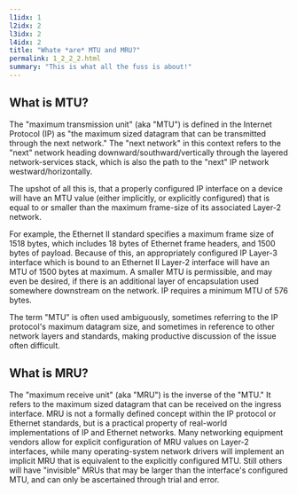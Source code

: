 ```yaml
---
l1idx: 1
l2idx: 2
l3idx: 2
l4idx: 2
title: "Whate *are* MTU and MRU?"
permalink: 1_2_2_2.html
summary: "This is what all the fuss is about!"
---
```

## What is MTU?
The "maximum transmission unit" (aka "MTU") is defined in the Internet Protocol (IP) as "the maximum sized datagram that can be transmitted through the next network."  The "next network" in this context refers to the "next" network heading downward/southward/vertically through the layered network-services stack, which is also the path to the "next" IP network westward/horizontally.  

The upshot of all this is, that a properly configured IP interface on a device will have an MTU value (either implicitly, or explicitly configured) that is equal to or smaller than the maximum frame-size of its associated Layer-2 network.

For example, the Ethernet II standard specifies a maximum frame size of 1518 bytes, which includes 18 bytes of Ethernet frame headers, and 1500 bytes of payload.  Because of this, an appropriately configured IP Layer-3 interface which is bound to an Ethernet II Layer-2 interface will have an MTU of 1500 bytes at maximum.  A smaller MTU is permissible, and may even be desired, if there is an additional layer of encapsulation used somewhere downstream on the network.  IP requires a minimum MTU of 576 bytes.

The term "MTU" is often used ambiguously, sometimes referring to the IP protocol's maximum datagram size, and sometimes in reference to other network layers and standards, making productive discussion of the issue often difficult.

## What is MRU?
The "maximum receive unit" (aka "MRU") is the inverse of the "MTU."  It refers to the maximum sized datagram that can be received on the ingress interface.  MRU is not a formally defined concept within the IP protocol or Ethernet standards, but is a practical property of real-world implementations of IP and Ethernet networks.   Many networking equipment vendors allow for explicit configuration of MRU values on Layer-2 interfaces, while many operating-system network drivers will implement an implicit MRU that is equivalent to the explicitly configured MTU.  Still others will have "invisible" MRUs that may be larger than the interface's configured MTU, and can only be ascertained through trial and error.  

